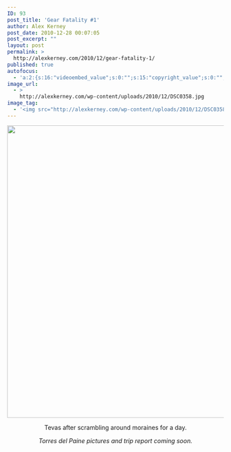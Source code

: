 ```yaml
---
ID: 93
post_title: 'Gear Fatality #1'
author: Alex Kerney
post_date: 2010-12-28 00:07:05
post_excerpt: ""
layout: post
permalink: >
  http://alexkerney.com/2010/12/gear-fatality-1/
published: true
autofocus:
  - 'a:2:{s:16:"videoembed_value";s:0:"";s:15:"copyright_value";s:0:"";}'
image_url:
  - >
    http://alexkerney.com/wp-content/uploads/2010/12/DSC0358.jpg
image_tag:
  - '<img src="http://alexkerney.com/wp-content/uploads/2010/12/DSC0358.jpg" />'
---
```

<a rel="attachment wp-att-94" href="http://alexkerney.com/?attachment_id=94"><img class="aligncenter size-full wp-image-94" title="_DSC0358" src="http://alexkerney.com/wp-content/uploads/2010/12/DSC0358.jpg" alt="" width="1024" height="680" /></a> <p style="text-align: center;">
  Tevas after scrambling around moraines for a day.
</p>

<p style="text-align: center;">
  <em>Torres del Paine pictures and trip report coming soon.</em>
</p>